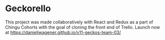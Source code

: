 # Geckorello

This project was made collaboratively with React and Redux as a part of Chingu Cohorts with the goal of cloning the front end of Trello. Launch now at https://danieljwagener.github.io/v11-geckos-team-03/
